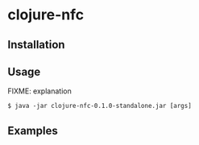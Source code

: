 # clojure-nfc


## Installation


## Usage

FIXME: explanation

    $ java -jar clojure-nfc-0.1.0-standalone.jar [args]

## Examples
